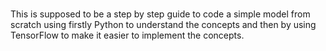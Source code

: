 #

This is supposed to be a step by step guide to code a simple model from scratch
using firstly Python to understand the concepts and then by using TensorFlow
to make it easier to implement the concepts.
